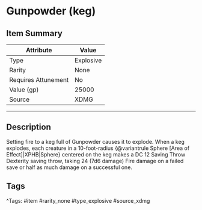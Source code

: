 # Gunpowder (keg)

## Item Summary

| Attribute            | Value                        |
|----------------------|------------------------------|
| Type                 | Explosive |
| Rarity               | None             |
| Requires Attunement  | No                |
| Value (gp)           | 25000    |
| Source               | XDMG |

---

## Description

Setting fire to a keg full of Gunpowder causes it to explode. When a keg explodes, each creature in a 10-foot-radius {@variantrule Sphere [Area of Effect]|XPHB|Sphere} centered on the keg makes a DC 12 Saving Throw Dexterity saving throw, taking 24 (7d6 damage) Fire damage on a failed save or half as much damage on a successful one.

## Tags

^Tags: #item #rarity_none #type_explosive #source_xdmg